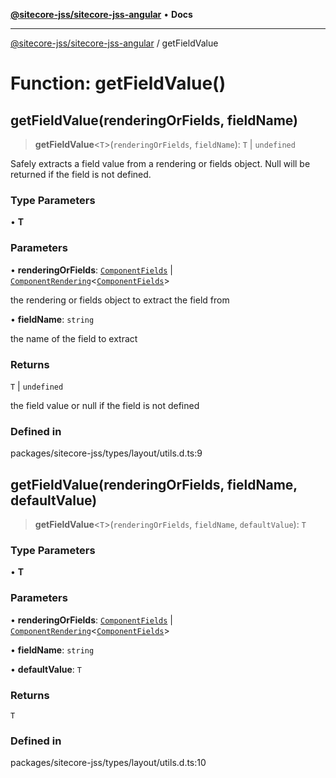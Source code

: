 [**@sitecore-jss/sitecore-jss-angular**](../README.md) • **Docs**

***

[@sitecore-jss/sitecore-jss-angular](../README.md) / getFieldValue

# Function: getFieldValue()

## getFieldValue(renderingOrFields, fieldName)

> **getFieldValue**\<`T`\>(`renderingOrFields`, `fieldName`): `T` \| `undefined`

Safely extracts a field value from a rendering or fields object.
Null will be returned if the field is not defined.

### Type Parameters

• **T**

### Parameters

• **renderingOrFields**: [`ComponentFields`](../interfaces/ComponentFields.md) \| [`ComponentRendering`](../interfaces/ComponentRendering.md)\<[`ComponentFields`](../interfaces/ComponentFields.md)\>

the rendering or fields object to extract the field from

• **fieldName**: `string`

the name of the field to extract

### Returns

`T` \| `undefined`

the field value or null if the field is not defined

### Defined in

packages/sitecore-jss/types/layout/utils.d.ts:9

## getFieldValue(renderingOrFields, fieldName, defaultValue)

> **getFieldValue**\<`T`\>(`renderingOrFields`, `fieldName`, `defaultValue`): `T`

### Type Parameters

• **T**

### Parameters

• **renderingOrFields**: [`ComponentFields`](../interfaces/ComponentFields.md) \| [`ComponentRendering`](../interfaces/ComponentRendering.md)\<[`ComponentFields`](../interfaces/ComponentFields.md)\>

• **fieldName**: `string`

• **defaultValue**: `T`

### Returns

`T`

### Defined in

packages/sitecore-jss/types/layout/utils.d.ts:10
